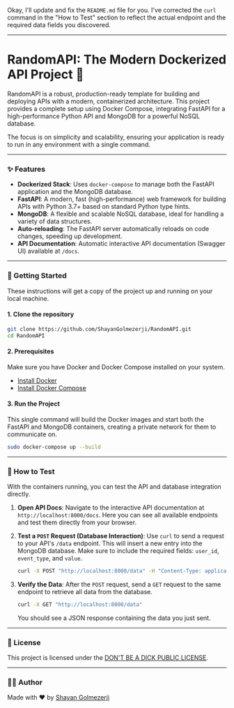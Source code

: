 Okay, I'll update and fix the `README.md` file for you. I've corrected the `curl` command in the "How to Test" section to reflect the actual endpoint and the required data fields you discovered.

-----

# RandomAPI: The Modern Dockerized API Project 🚀

RandomAPI is a robust, production-ready template for building and deploying APIs with a modern, containerized architecture. This project provides a complete setup using Docker Compose, integrating FastAPI for a high-performance Python API and MongoDB for a powerful NoSQL database.

The focus is on simplicity and scalability, ensuring your application is ready to run in any environment with a single command.

-----

### ✨ Features

  * **Dockerized Stack**: Uses `docker-compose` to manage both the FastAPI application and the MongoDB database.
  * **FastAPI**: A modern, fast (high-performance) web framework for building APIs with Python 3.7+ based on standard Python type hints.
  * **MongoDB**: A flexible and scalable NoSQL database, ideal for handling a variety of data structures.
  * **Auto-reloading**: The FastAPI server automatically reloads on code changes, speeding up development.
  * **API Documentation**: Automatic interactive API documentation (Swagger UI) available at `/docs`.

-----

### 🚀 Getting Started

These instructions will get a copy of the project up and running on your local machine.

#### 1\. Clone the repository

```bash
git clone https://github.com/ShayanGolmezerji/RandomAPI.git
cd RandomAPI
```

#### 2\. Prerequisites

Make sure you have Docker and Docker Compose installed on your system.

  * [Install Docker](https://docs.docker.com/get-docker/)
  * [Install Docker Compose](https://docs.docker.com/compose/install/)

#### 3\. Run the Project

This single command will build the Docker images and start both the FastAPI and MongoDB containers, creating a private network for them to communicate on.

```bash
sudo docker-compose up --build
```

-----

### 🧠 How to Test

With the containers running, you can test the API and database integration directly.

1.  **Open API Docs**: Navigate to the interactive API documentation at `http://localhost:8000/docs`. Here you can see all available endpoints and test them directly from your browser.

2.  **Test a `POST` Request (Database Interaction)**: Use `curl` to send a request to your API's `/data` endpoint. This will insert a new entry into the MongoDB database. Make sure to include the required fields: `user_id`, `event_type`, and `value`.

    ```bash
    curl -X POST "http://localhost:8000/data" -H "Content-Type: application/json" -d '{"user_id": "test_user", "event_type": "page_view", "value": 1}'
    ```

3.  **Verify the Data**: After the `POST` request, send a `GET` request to the same endpoint to retrieve all data from the database.

    ```bash
    curl -X GET "http://localhost:8000/data"
    ```

    You should see a JSON response containing the data you just sent.

-----

### 📜 License

This project is licensed under the [DON'T BE A DICK PUBLIC LICENSE](https://github.com/ShayanGolmezerji/RandomAPI/blob/main/LICENSE.md).

-----

### 👨‍💻 Author

Made with ❤️ by [Shayan Golmezerji](https://github.com/shayangolmezerji)
